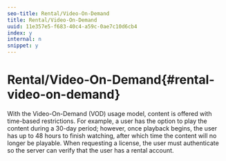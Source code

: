 ```yaml
---
seo-title: Rental/Video-On-Demand
title: Rental/Video-On-Demand
uuid: 11e357e5-f683-40c4-a59c-0ae7c10d6cb4
index: y
internal: n
snippet: y
---
```


# Rental/Video-On-Demand{#rental-video-on-demand}

With the Video-On-Demand (VOD) usage model, content is offered with time-based restrictions. For example, a user has the option to play the content during a 30-day period; however, once playback begins, the user has up to 48 hours to finish watching, after which time the content will no longer be playable. When requesting a license, the user must authenticate so the server can verify that the user has a rental account. 
